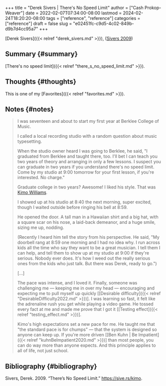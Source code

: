 +++
title = "Derek Sivers | There's No Speed Limit"
author = ["Cash Prokop-Weaver"]
date = 2022-02-07T07:34:00-08:00
lastmod = 2024-02-24T18:20:20-08:00
tags = ["reference", "reference"]
categories = ["reference"]
draft = false
slug = "e02451fc-c9d5-4c02-849b-d9b7d4cc95a7"
+++

[Derek Sivers]({{< relref "derek_sivers.md" >}}), (<a href="#citeproc_bib_item_1">Sivers 2009</a>)


## Summary {#summary}

[There's no speed limit]({{< relref "there_s_no_speed_limit.md" >}}).


## Thoughts {#thoughts}

This is one of my [Favorites]({{< relref "favorites.md" >}}).


## Notes {#notes}

> I was seventeen and about to start my first year at Berklee College of Music.
>
> I called a local recording studio with a random question about music typesetting.
>
> When the studio owner heard I was going to Berklee, he said, "I graduated from Berklee and taught there, too. I'll bet I can teach you two years of theory and arranging in only a few lessons. I suspect you can graduate in two years if you understand there's no speed limit. Come by my studio at 9:00 tomorrow for your first lesson, if you're interested. No charge."
>
> Graduate college in two years? Awesome! I liked his style. That was [Kimo Williams](https://jkimowilliams.com/).
>
> I showed up at his studio at 8:40 the next morning, super excited, though I waited outside before ringing his bell at 8:59.
>
> He opened the door. A tall man in a Hawaiian shirt and a big hat, with a square scar on his nose, a laid-back demeanor, and a huge smile, sizing me up, nodding.
>
> (Recently I heard him tell the story from his perspective. He said, "My doorbell rang at 8:59 one morning and I had no idea why. I run across kids all the time who say they want to be a great musician. I tell them I can help, and tell them to show up at my studio at 9:00 if they're serious. Nobody ever does. It's how I weed out the really serious ones from the kids who just talk. But there was Derek, ready to go.")
>
> [...]
>
> The pace was intense, and I loved it. Finally, someone was challenging me — keeping me in over my head — encouraging and expecting me to pull myself up quickly [[Desirable difficulty]({{< relref "DesirableDifficulty2022.md" >}})]. I was learning so fast, it felt like the adrenaline rush you get while playing a video game. He tossed every fact at me and made me prove that I got it [[Testing effect]({{< relref "testing_effect.md" >}})].
>
> Kimo's high expectations set a new pace for me. He taught me that "the standard pace is for chumps" — that the system is designed so anyone can keep up. If you're more driven [[Ben Kuhn | Be Impatient]({{< relref "kuhnBeImpatient2020.md" >}})] than most people, you can do way more than anyone expects. And this principle applies to all of life, not just school.


## Bibliography {#bibliography}

<style>.csl-entry{text-indent: -1.5em; margin-left: 1.5em;}</style><div class="csl-bib-body">
  <div class="csl-entry"><a id="citeproc_bib_item_1"></a>Sivers, Derek. 2009. “There’s No Speed Limit.” <a href="https://sive.rs/kimo">https://sive.rs/kimo</a>.</div>
</div>
